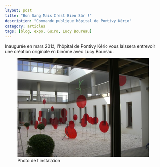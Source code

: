 ```yaml
---
layout: post
title: "Bon Sang Mais C'est Bien Sûr !"
description: "Commande publique hôpital de Pontivy Kério"
category: articles
tags: [blog, expo, Guiro, Lucy Boureau]
---
```


Inaugurée en mars 2012, l'hôpital de Pontivy Kério vous laissera entrevoir une création originale en binôme avec Lucy Boureau.

<figure>
	<img src="/images/bon-sang.jpg">
	<figcaption>Photo de l'instalation</figcaption>
</figure>

